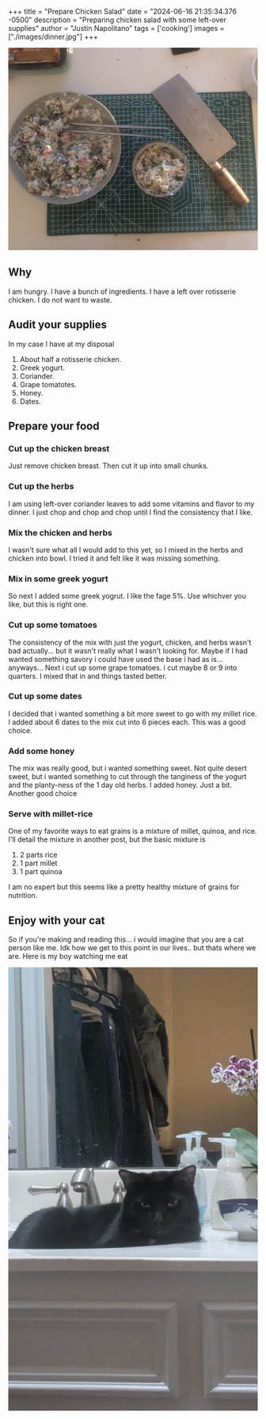 +++
title =  "Prepare Chicken Salad"
date = "2024-06-16 21:35:34.376 -0500" 
description = "Preparing chicken salad with some left-over supplies"
author = "Justin Napolitano"
tags = ['cooking']
images = ["./images/dinner.jpg"]
+++

![dinner](./images/dinner.jpg)

## Why

I am hungry. I have a bunch of ingredients. I have a left over rotisserie chicken. I do not want to waste.  

## Audit your supplies

In my case I have at my disposal

1. About half a rotisserie chicken.
2. Greek yogurt.
3. Coriander.
4. Grape tomatotes.
5. Honey.
6. Dates.
    

## Prepare your food

### Cut up the chicken breast

Just remove chicken breast. Then cut it up into small chunks. 

### Cut up the herbs

I am using left-over coriander leaves to add some vitamins and flavor to my dinner. I just chop and chop and chop until I find the consistency that I like. 

### Mix the chicken and herbs

I wasn't sure what all I would add to this yet, so I mixed in the herbs and chicken into bowl.  I tried it and felt like it was missing something. 


### Mix in some greek yogurt

So next I added some greek yogrut. I like the fage 5%. Use whichver you like, but this is right one.  

### Cut up some tomatoes

The consistency of the mix with just the yogurt, chicken, and herbs wasn't bad actually... but it wasn't really what I wasn't looking for.  Maybe if I had wanted something savory i could have used the base i had as is... anyways... Next i cut up some grape tomatoes. i cut maybe 8 or 9 into quarters. I mixed that in and things tasted better. 

### Cut up some dates

I decided that i wanted something a bit more sweet to go with my millet rice.  I added about 6 dates to the mix cut into 6 pieces each. This was a good choice. 

### Add some honey

The mix was really good, but i wanted something sweet. Not quite desert sweet, but i wanted something to cut through the tanginess of the yogurt and the planty-ness of the 1 day old herbs. I added honey. Just a bit. Another good choice

### Serve with millet-rice

One of my favorite ways to eat grains is a mixture of millet, quinoa, and rice.  I'll detail the mixture in another post, but the basic mixture is 

1. 2 parts rice
2. 1 part millet
3. 1 part quinoa

I am no expert but this seems like a pretty healthy mixture of grains for nutrition. 


## Enjoy with your cat

So if you're making and reading this... i would imagine that you are a cat person like me. Idk how we get to this point in our lives.. but thats where we are.  Here is my boy watching me eat

![caesar](./images/casesar.jpg)